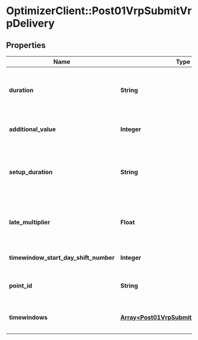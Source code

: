 # OptimizerClient::Post01VrpSubmitVrpDelivery

## Properties
Name | Type | Description | Notes
------------ | ------------- | ------------- | -------------
**duration** | **String** | Time while the current activity stands until it&#39;s over (in seconds) | [optional] 
**additional_value** | **Integer** | Additional value associated to the visit | [optional] 
**setup_duration** | **String** | Time at destination before the proper activity is effectively performed | [optional] 
**late_multiplier** | **Float** | Overrides the late_multiplier defined at the vehicle level (ORtools only) | [optional] 
**timewindow_start_day_shift_number** | **Integer** | [ DEPRECATED ] | [optional] 
**point_id** | **String** | Reference to the associated point | 
**timewindows** | [**Array&lt;Post01VrpSubmitVrpTimewindows&gt;**](Post01VrpSubmitVrpTimewindows.md) | Time slot while the activity may start | [optional] 


